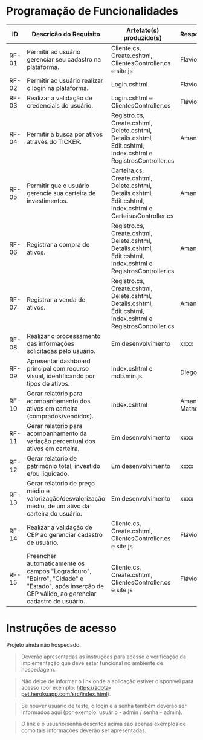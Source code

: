 # Programação de Funcionalidades

|ID    | Descrição do Requisito  | Artefato(s) produzido(s) | Responsável(eis) |
|------|-----------------------------------------|----|----|
|RF-01| Permitir ao usuário gerenciar seu cadastro na plataforma. | Cliente.cs, Create.cshtml, ClientesController.cs e site.js| Flávio / Ronald|
|RF-02| Permitir ao usuário realizar o login na plataforma. | Login.cshtml |Flávio / Ronald|
|RF-03| Realizar a validação de credenciais do usuário. | Login.cshtml e ClientesController.cs |Flávio / Ronald|
|RF-04| Permitir a busca por ativos através do TICKER. |  Registro.cs,  Create.cshtml, Delete.cshtml, Details.cshtml, Edit.cshtml, Index.cshtml e RegistrosController.cs | Amanda|
|RF-05| Permitir que o usuário gerencie sua carteira de investimentos. | Carteira.cs, Create.cshtml, Delete.cshtml, Details.cshtml, Edit.cshtml, Index.cshtml e CarteirasController.cs|Amanda|
|RF-06| Registrar a compra de ativos. | Registro.cs,  Create.cshtml, Delete.cshtml, Details.cshtml, Edit.cshtml, Index.cshtml e RegistrosController.cs|Amanda|
|RF-07| Registrar a venda de ativos. | Registro.cs,  Create.cshtml, Delete.cshtml, Details.cshtml, Edit.cshtml, Index.cshtml e RegistrosController.cs |Amanda / Flávio|
|RF-08| Realizar o processamento das informações solicitadas pelo usuário. | Em desenvolvimento | xxxx |
|RF-09| Apresentar dashboard principal com recurso visual, identificando por tipos de ativos. | Index.cshtml e mdb.min.js |Diego / Pedro|
|RF-10| Gerar relatório para acompanhamento dos ativos em carteira (comprados/vendidos). | Index.cshtml | Amanda / Lucas / Matheus |
|RF-11| Gerar relatório para acompanhamento da variação percentual dos ativos em carteira. | Em desenvolvimento | xxxx |
|RF-12| Gerar relatório de patrimônio total, investido e/ou liquidado. | Em desenvolvimento | xxxx |
|RF-13| Gerar relatório de preço médio e valorização/desvalorização médio, de um ativo da carteira do usuário. | Em desenvolvimento | xxxx |
|RF-14| Realizar a validação de CEP ao gerenciar cadastro de usuário. | Cliente.cs, Create.cshtml, ClientesController.cs e site.js | Flávio |
|RF-15| Preencher automaticamente os campos "Logradouro", "Bairro", "Cidade" e "Estado", após inserção de CEP válido, ao gerenciar cadastro de usuário. | Cliente.cs, Create.cshtml, ClientesController.cs e site.js | Flávio |

# Instruções de acesso

Projeto ainda não hospedado.
>Deverão apresentadas as instruções para acesso e verificação da implementação que deve estar funcional no ambiente de hospedagem.

>Não deixe de informar o link onde a aplicação estiver disponível para acesso (por exemplo: https://adota-pet.herokuapp.com/src/index.html).

>Se houver usuário de teste, o login e a senha também deverão ser informados aqui (por exemplo: usuário - admin / senha - admin).

>O link e o usuário/senha descritos acima são apenas exemplos de como tais informações deverão ser apresentadas.
